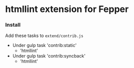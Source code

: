 # htmllint extension for Fepper

### Install
Add these tasks to `extend/contrib.js`

* Under gulp task 'contrib:static'
  * 'htmllint'
* Under gulp task 'contrib:syncback'
  * 'htmllint'
